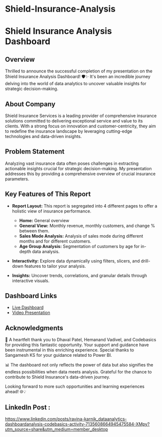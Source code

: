 # Shield-Insurance-Analysis
# Shield Insurance Analysis Dashboard

## Overview
Thrilled to announce the successful completion of my presentation on the Shield Insurance Analysis Dashboard! 🛡️✨ It's been an incredible journey delving into the world of data analytics to uncover valuable insights for strategic decision-making.

## About Company
Shield Insurance Services is a leading provider of comprehensive insurance solutions committed to delivering exceptional service and value to its clients. With a strong focus on innovation and customer-centricity, they aim to redefine the insurance landscape by leveraging cutting-edge technologies and data-driven insights.

## Problem Statement
Analyzing vast insurance data often poses challenges in extracting actionable insights crucial for strategic decision-making. My presentation addresses this by providing a comprehensive overview of crucial insurance parameters.

## Key Features of This Report
- **Report Layout:** This report is segregated into 4 different pages to offer a holistic view of insurance performance.
  - **Home:** General overview
  - **General View:** Monthly revenue, monthly customers, and change % between them.
  - **Sales Mode Analysis:** Analysis of sales mode during different months and for different customers.
  - **Age Group Analysis:** Segmentation of customers by age for in-depth data analysis.

- **Interactivity:** Explore data dynamically using filters, slicers, and drill-down features to tailor your analysis.
- **Insights:** Uncover trends, correlations, and granular details through interactive visuals.

## Dashboard Links
- [Live Dashboard](https://lnkd.in/d9SnNUZb)
- [Video Presentation](https://lnkd.in/dsyEYiSk)

## Acknowledgments
🙏 A heartfelt thank you to Dhaval Patel, Hemanand Vadivel, and Codebasics for providing this fantastic opportunity. Your support and guidance have been instrumental in this enriching experience. Special thanks to Sangamesh KS for your guidance related to Power BI.

📊 The dashboard not only reflects the power of data but also signifies the endless possibilities when data meets analysis. Grateful for the chance to contribute to Shield Insurance's data-driven journey.

Looking forward to more such opportunities and learning experiences ahead! 🌐💡

## Linkedln Post : 
https://www.linkedin.com/posts/ravina-karnik_dataanalytics-dashboardanalysis-codebasics-activity-7135608664945475584-XMpy?utm_source=share&utm_medium=member_desktop
